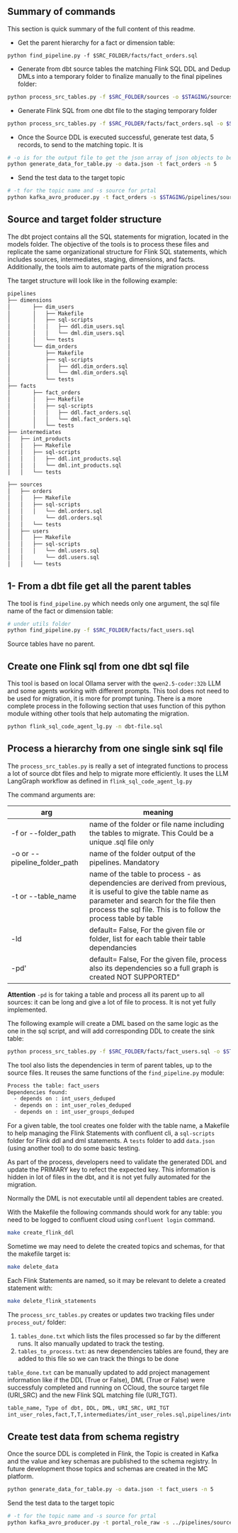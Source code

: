 
## Summary of commands

This section is quick summary of the full content of this readme.

* Get the parent hierarchy for a fact or dimension table:

```shs
python find_pipeline.py -f $SRC_FOLDER/facts/fact_orders.sql
```

* Generate from dbt source tables the matching Flink SQL DDL and Dedup DMLs into a temporary folder to finalize manually to the final pipelines folder:

```sh
python process_src_tables.py -f $SRC_FOLDER/sources -o $STAGING/sources
```

* Generate Flink SQL from one dbt file to the staging temporary folder

```sh
python process_src_tables.py -f $SRC_FOLDER/facts/fact_orders.sql -o $STAGING/orders
```

* Once the Source DDL is executed successful, generate test data, 5 records, to send to the matching topic. It is 

```sh
# -o is for the output file to get the json array of json objects to be send to the topic, -t is for table name, and -n is for the number of records to create
python generate_data_for_table.py -o data.json -t fact_orders -n 5 
```

* Send the test data to the target topic

```sh
# -t for the topic name and -s source for prtal 
python kafka_avro_producer.py -t fact_orders -s $STAGING/pipelines/sources/orders
```

## Source and target folder structure

The dbt project contains all the SQL statements for migration, located in the models folder. The objective of the tools is to process these files and replicate the same organizational structure for Flink SQL statements, which includes sources, intermediates, staging, dimensions, and facts. Additionally, the tools aim to automate parts of the migration process


The target structure will look like in the following example:

```sh
pipelines
├── dimensions
│       ├── dim_users
│       │   ├── Makefile
│       │   ├── sql-scripts
│       │   │   ├── ddl.dim_users.sql
│       │   │   └── dml.dim_users.sql
│       │   └── tests
│       └── dim_orders
│           ├── Makefile
│           ├── sql-scripts
│           │   ├── ddl.dim_orders.sql
│           │   └── dml.dim_orders.sql
│           └── tests
├── facts
│       ├── fact_orders
│       │   ├── Makefile
│       │   ├── sql-scripts
│       │   │   ├── ddl.fact_orders.sql
│       │   │   └── dml.fact_orders.sql
│       │   └── tests
├── intermediates
│   ├── int_products
│   │   ├── Makefile
│   │   ├── sql-scripts
│   │   │   ├── ddl.int_products.sql
│   │   │   └── dml.int_products.sql
│   │   └── tests

├── sources
│   ├── orders
│   │   ├── Makefile
│   │   ├── sql-scripts
│   │   │   └── dml.orders.sql
│   │       └── ddl.orders.sql
│   │   └── tests
│   ├── users
│   │   ├── Makefile
│   │   ├── sql-scripts
│   │   │   └── dml.users.sql
│   │       └── ddl.users.sql
│   │   └── tests


```

## 1- From a dbt file get all the parent tables

The tool is `find_pipeline.py` which needs only one argument, the sql file name of the fact or dimension table:

```sh
# under utils folder
python find_pipeline.py -f $SRC_FOLDER/facts/fact_users.sql
```

Source tables have no parent. 

## Create one Flink sql from one dbt sql file

This tool is based on local Ollama server with the `qwen2.5-coder:32b` LLM and some agents working with different prompts. This tool does not need to be used for migration, it is more for prompt tuning. There is a more complete process in the following section that uses function of this python module withing other tools that help automating the migration. 

```sh
python flink_sql_code_agent_lg.py -n dbt-file.sql
```

## Process a hierarchy from one single sink sql file

The `process_src_tables.py` is really a set of integrated functions to process a lot of source dbt files and help to migrate more efficiently. It uses 
the LLM LangGraph workflow as defined in `flink_sql_code_agent_lg.py`

The command arguments are:

| arg | meaning |
| --- | --- |
| -f  or --folder_path | name of the folder or file name including the tables to migrate. This Could be a unique .sql file only |
| -o  or --pipeline_folder_path | name of the folder output of the pipelines. Mandatory |
| -t or --table_name | name of the table to process - as dependencies are derived from previous, it is useful to give the table name as parameter and search for the file then process the sql file. This is to follow the process table by table |
| -ld |  default= False, For the given file or folder, list for each table their table dependancies |
| -pd' | default= False, For the given file, process also its dependencies so a full graph is created NOT SUPPORTED" |


**Attention** `-pd` is for taking a table and process all its parent up to all sources: it can be long and give a lot of file to process. It is not yet fully implemented.

The following example will create a DML based on the same logic as the one in the sql script, and will add corresponding DDL to create the sink table:

```sh
python process_src_tables.py -f $SRC_FOLDER/facts/fact_users.sql -o $STAGING/users
```

The tool also lists the dependencies in term of parent tables, up to the source files. It reuses the same functions of the `find_pipeline.py` module:

```sh
Process the table: fact_users
Dependencies found:
  - depends on : int_users_deduped
  - depends on : int_user_roles_deduped
  - depends on : int_user_groups_deduped
```

For a given table, the tool creates one folder with the table name, a Makefile to help managing the Flink Statements with confluent cli, a `sql-scripts` folder for Flink ddl and dml statements. A `tests` folder to add `data.json` (using another tool) to do some basic testing.

As part of the process, developers need to validate the generated DDL and update the PRIMARY key to refect the expected key. This information is hidden in lot of files in the dbt, and it is not yet fully automated for the migration.

Normally the DML is not executable until all dependent tables are created.

With the Makefile the following commands should work for any table: you need to be logged to confluent cloud using `confluent login` command.

```sh
make create_flink_ddl
```

Sometime we may need to delete the created topics and schemas, for that the makefile target is:

```sh
make delete_data
```

Each Flink Statements are named, so it may be relevant to delete a created statement with:

```sh
make delete_flink_statements
```

The `process_src_tables.py` creates or updates two tracking files under `process_out/` folder:

1. `tables_done.txt`  which lists the files processed so far by the different runs. It also manually updated to track the testing.
1. `tables_to_process.txt`: as new dependencies tables are found, they are added to this file so we can track the things to be done

`table_done.txt` can be manually updated to add project management information like if the DDL (True or False), DML (True or False) were successfuly completed and running on CCloud, the source target file (URI_SRC) and the new Flink SQL matching file (URI_TGT).

```sh
table_name, Type of dbt, DDL, DML, URI_SRC, URI_TGT
int_user_roles,fact,T,T,intermediates/int_user_roles.sql,pipelines/intermediates/user_role
```

## Create test data from schema registry 

Once the source DDL is completed in Flink, the Topic is created in Kafka and the value and key schemas are published to the schema registry. In future development those topics and schemas are created in the MC platform.

```sh
python generate_data_for_table.py -o data.json -t fact_users -n 5 
```

Send the test data to the target topic

```sh
# -t for the topic name and -s source for prtal 
python kafka_avro_producer.py -t portal_role_raw -s ../pipelines/sources/portal_role
```